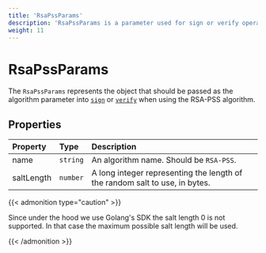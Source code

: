 ```yaml
---
title: 'RsaPssParams'
description: 'RsaPssParams is a parameter used for sign or verify operations.'
weight: 11
---
```


# RsaPssParams

The `RsaPssParams` represents the object that should be passed as the algorithm parameter into [`sign`](https://grafana.com/docs/k6/<K6_VERSION>/javascript-api/k6-experimental/webcrypto/subtlecrypto/sign/) or [`verify`](https://grafana.com/docs/k6/<K6_VERSION>/javascript-api/k6-experimental/webcrypto/subtlecrypto/verify/) when using the RSA-PSS algorithm.

## Properties

| Property   | Type     | Description                                                                 |
| :--------- | :------- | :-------------------------------------------------------------------------- |
| name       | `string` | An algorithm name. Should be `RSA-PSS`.                                     |
| saltLength | `number` | A long integer representing the length of the random salt to use, in bytes. |

{{< admonition type="caution" >}}

Since under the hood we use Golang's SDK the salt length 0 is not supported. In that case the maximum possible salt length will be used.

{{< /admonition >}}
